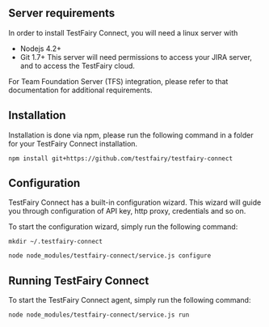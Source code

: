
## Server requirements
In order to install TestFairy Connect, you will need a linux server with
- Nodejs 4.2+
- Git 1.7+
This server will need permissions to access your JIRA server, and to access the TestFairy cloud.

For Team Foundation Server (TFS) integration, please refer to that documentation for additional requirements. 

## Installation

Installation is done via npm, please run the following command in a folder for your TestFairy Connect installation.

```
npm install git+https://github.com/testfairy/testfairy-connect
```

## Configuration

TestFairy Connect has a built-in configuration wizard. This wizard will guide you through configuration of API key, http proxy, credentials and so on.

To start the configuration wizard, simply run the following command:

 ```
 mkdir ~/.testfairy-connect
 ```
 ```
 node node_modules/testfairy-connect/service.js configure
 ```

## Running TestFairy Connect

To start the TestFairy Connect agent, simply run the following command:

 ```
 node node_modules/testfairy-connect/service.js run
 ```
   

